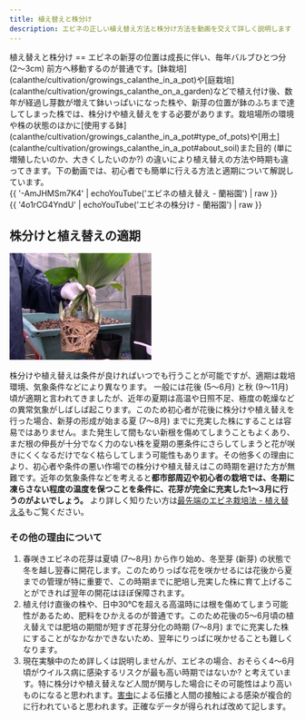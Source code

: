 ```yaml
---
title: 植え替えと株分け
description: エビネの正しい植え替え方法と株分け方法を動画を交えて詳しく説明します
---
```

<link rel="stylesheet" href="/assets/stylesheets/calanthe.css" />
植え替えと株分け
==
エビネの新芽の位置は成長に伴い、毎年バルブひとつ分 (2～3cm) 前方へ移動するのが普通です。[鉢栽培](calanthe/cultivation/growings_calanthe_in_a_pot)や[庭栽培](calanthe/cultivation/growings_calanthe_on_a_garden)などで植え付け後、数年が経過し芽数が増えて鉢いっぱいになった株や、新芽の位置が鉢のふちまで達してしまった株では、株分けや植え替えをする必要があります。栽培場所の環境や株の状態のほかに[使用する鉢](calanthe/cultivation/growings_calanthe_in_a_pot#type_of_pots)や[用土](calanthe/cultivation/growings_calanthe_in_a_pot#about_soil)また目的 (単に増殖したいのか、大きくしたいのか?) の違いにより植え替えの方法や時期も違ってきます。下の動画では、初心者でも簡単に行える方法と適期について解説しています。

<div class="youtube-block">
{{ '-AmJHMSm7K4' | echoYouTube('エビネの植え替え - 蘭裕園') | raw }}
</div>
<div class="youtube-block">
{{ '4o1rCG4YndU' | echoYouTube('エビネの株分け - 蘭裕園') | raw }}
</div>

株分けと植え替えの適期
--
<img src="/assets/images/uekae.png" width="250" alt="エビネの植え替え (Calanthe) - Ranyuen" />

株分けや植え替えは条件が良ければいつでも行うことが可能ですが、適期は栽培環境、気象条件などにより異なります。
一般には花後 (5～6月) と秋 (9～11月) 頃が適期と言われてきましたが、近年の夏期は高温や日照不足、極度の乾燥などの異常気象がしばしば起こります。このため初心者が花後に株分けや植え替えを行った場合、新芽の形成が始まる夏 (7～8月) までに充実した株にすることは容易ではありません。また発生して間もない新根を傷めてしまうこともよくあり、まだ根の伸長が十分でなく力のない株を夏期の悪条件にさらしてしまうと花が咲きにくくなるだけでなく枯らしてしまう可能性もあります。その他多くの理由により、初心者や条件の悪い作場での株分けや植え替えはこの時期を避けた方が無難です。近年の気象条件などを考えると<b>都市部周辺や初心者の栽培では、冬期に凍らさない程度の温度を保つことを条件に、花芽が完全に充実した1～3月に行うのがよいでしょう。</b>
より詳しく知りたい方は[最先端のエビネ栽培法 - 植え替える](calanthe/growings_calanthe_in_the_new_way#repot)もご覧ください。

### その他の理由について
1. 春咲きエビネの花芽は夏頃 (7～8月) から作り始め、冬至芽 (新芽) の状態で冬を越し翌春に開花します。このためりっぱな花を咲かせるには花後から夏までの管理が特に重要で、この時期までに肥培し充実した株に育て上げることができれば翌年の開花はほぼ保障されます。
2. 植え付け直後の株や、日中30℃を超える高温時には根を傷めてしまう可能性があるため、肥料をひかえるのが普通です。このため花後の5～6月頃の植え替えでは肥培の期間が短すぎ花芽分化の時期 (7～8月) までに充実した株にすることがなかなかできないため、翌年にりっぱに咲かせることも難しくなります。
3. 現在実験中のため詳しくは説明しませんが、エビネの場合、おそらく4～6月頃がウイルス病に感染するリスクが最も高い時期ではないか? と考えています。特に株分けや植え替えなど人間が関与した場合にその可能性はより高いものになると思われます。[害虫](calanthe/cultivation/controlling_pests_of_calanthe)による伝播と人間の接触による感染が複合的に行われていると思われます。正確なデータが得られれば改めて記します。
